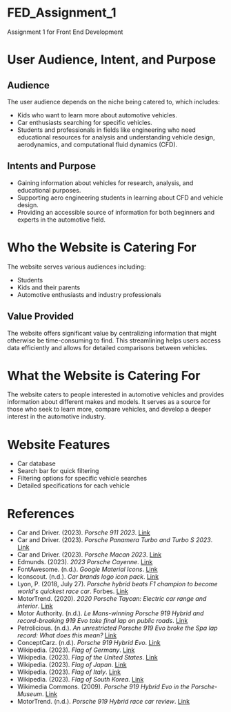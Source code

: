 # FED_Assignment_1
Assignment 1 for Front End Development 

# User Audience, Intent, and Purpose

## Audience
The user audience depends on the niche being catered to, which includes:
- Kids who want to learn more about automotive vehicles.
- Car enthusiasts searching for specific vehicles.
- Students and professionals in fields like engineering who need educational resources for analysis and understanding vehicle design, aerodynamics, and computational fluid dynamics (CFD).

## Intents and Purpose
- Gaining information about vehicles for research, analysis, and educational purposes.
- Supporting aero engineering students in learning about CFD and vehicle design.
- Providing an accessible source of information for both beginners and experts in the automotive field.

# Who the Website is Catering For
The website serves various audiences including:
- Students
- Kids and their parents
- Automotive enthusiasts and industry professionals

## Value Provided
The website offers significant value by centralizing information that might otherwise be time-consuming to find. This streamlining helps users access data efficiently and allows for detailed comparisons between vehicles.

# What the Website is Catering For
The website caters to people interested in automotive vehicles and provides information about different makes and models. It serves as a source for those who seek to learn more, compare vehicles, and develop a deeper interest in the automotive industry.

# Website Features
- Car database
- Search bar for quick filtering
- Filtering options for specific vehicle searches
- Detailed specifications for each vehicle

# References

- Car and Driver. (2023). *Porsche 911 2023*. [Link](https://www.caranddriver.com/porsche/911-2023)
- Car and Driver. (2023). *Porsche Panamera Turbo and Turbo S 2023*. [Link](https://www.caranddriver.com/porsche/panamera-turbo-turbo-s-2023)
- Car and Driver. (2023). *Porsche Macan 2023*. [Link](https://www.caranddriver.com/porsche/macan-2023)
- Edmunds. (2023). *2023 Porsche Cayenne*. [Link](https://www.edmunds.com/porsche/cayenne/2023/)
- FontAwesome. (n.d.). *Google Material Icons*. [Link](https://fonts.google.com/icons?icon.size=24&icon.color=%23FFFFFF)
- Iconscout. (n.d.). *Car brands logo icon pack*. [Link](https://iconscout.com/free-icon-pack/car-brands-logo)
- Lyon, P. (2018, July 27). *Porsche hybrid beats F1 champion to become world's quickest race car*. Forbes. [Link](https://www.forbes.com/sites/peterlyon/2018/07/27/porsche-hybrid-beats-f1-champion-to-become-worlds-quickest-race-car/)
- MotorTrend. (2020). *2020 Porsche Taycan: Electric car range and interior*. [Link](https://www.motortrend.com/news/2020-porsche-taycan-electric-car-range-interior/)
- Motor Authority. (n.d.). *Le Mans-winning Porsche 919 Hybrid and record-breaking 919 Evo take final lap on public roads*. [Link](https://www.motorauthority.com/news/1119600_le-mans-winning-porsche-919-hybrid-and-record-breaking-919-evo-take-final-lap-on-public-roads)
- Petrolicious. (n.d.). *An unrestricted Porsche 919 Evo broke the Spa lap record: What does this mean?* [Link](https://petrolicious.com/articles/an-unrestricted-porsche-919-evo-broke-the-spa-lap-record-what-does-this-mean)
- ConceptCarz. (n.d.). *Porsche 919 Hybrid Evo*. [Link](https://www.conceptcarz.com/z28911/porsche-919-hybrid-evo.aspx)
- Wikipedia. (2023). *Flag of Germany*. [Link](https://en.wikipedia.org/wiki/Flag_of_Germany)
- Wikipedia. (2023). *Flag of the United States*. [Link](https://en.wikipedia.org/wiki/File:Flag_of_the_United_States.svg)
- Wikipedia. (2023). *Flag of Japan*. [Link](https://commons.wikimedia.org/wiki/File:Flag_of_Japan.svg)
- Wikipedia. (2023). *Flag of Italy*. [Link](https://commons.wikimedia.org/wiki/File:Flag_of_Italy.svg)
- Wikipedia. (2023). *Flag of South Korea*. [Link](https://commons.wikimedia.org/wiki/File:Flag_of_South_Korea.svg)
- Wikimedia Commons. (2009). *Porsche 919 Hybrid Evo in the Porsche-Museum*. [Link](https://commons.wikimedia.org/wiki/File:Porsche_919_Hybrid_Evo_in_the_Porsche-Museum_%282009%29_IMG_2785.jpg)
- MotorTrend. (n.d.). *Porsche 919 Hybrid race car review*. [Link](https://www.motortrend.com/reviews/porsche-919-hybrid-race-car-review/)
